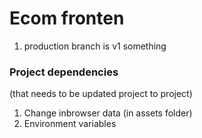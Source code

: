 # Ecom fronten

1. production branch is v1 something

### Project dependencies

(that needs to be updated project to project)

1. Change inbrowser data (in assets folder)
2. Environment variables
